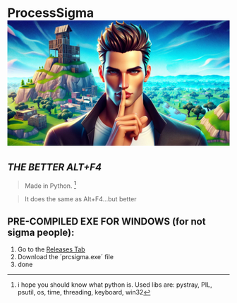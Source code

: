 # **ProcessSigma ![*normally the icon but not here idk why*](https://github.com/NoOneIsHereFr/ProcessSigma/blob/main/sigmaprc.jpeg?raw=true)**
*THE BETTER ALT+F4*
----------------------------------------------
> Made in Python. [^1]

> It does the same as Alt+F4...but better

## PRE-COMPILED EXE FOR WINDOWS (for not sigma people):
1. Go to the [Releases Tab](https://github.com/NoOneIsHereFr/ProcessSigma/releases)
2. Download the ´prcsigma.exe´ file
3. done

[^1]: i hope you should know what python is. Used libs are: pystray, PIL, psutil, os, time, threading, keyboard, win32
